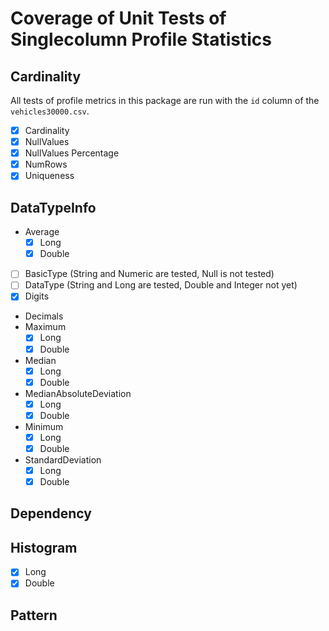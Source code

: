 # Coverage of Unit Tests of Singlecolumn Profile Statistics

## Cardinality
All tests of profile metrics in this package are run with the `id` column of the `vehicles30000.csv`.

- [x] Cardinality
- [x] NullValues
- [x] NullValues Percentage
- [x] NumRows
- [x] Uniqueness

## DataTypeInfo

- Average
    - [x] Long
    - [x] Double
- [ ] BasicType (String and Numeric are tested, Null is not tested)
- [ ] DataType (String and Long are tested, Double and Integer not yet)
- [x] Digits
- Decimals
- Maximum
  - [x] Long
  - [x] Double
- Median
  - [x] Long
  - [x] Double
- MedianAbsoluteDeviation
  - [x] Long
  - [x] Double
- Minimum
  - [x] Long
  - [x] Double
- StandardDeviation
  - [x] Long
  - [x] Double
## Dependency

## Histogram
- [x] Long
- [x] Double
## Pattern